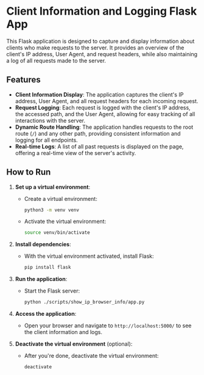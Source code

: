 # Client Information and Logging Flask App

This Flask application is designed to capture and display information about clients who make requests to the server. It provides an overview of the client's IP address, User Agent, and request headers, while also maintaining a log of all requests made to the server.

## Features

- **Client Information Display**: The application captures the client's IP address, User Agent, and all request headers for each incoming request.
- **Request Logging**: Each request is logged with the client's IP address, the accessed path, and the User Agent, allowing for easy tracking of all interactions with the server.
- **Dynamic Route Handling**: The application handles requests to the root route (`/`) and any other path, providing consistent information and logging for all endpoints.
- **Real-time Logs**: A list of all past requests is displayed on the page, offering a real-time view of the server's activity.

## How to Run

1. **Set up a virtual environment**:
   - Create a virtual environment:
     ```bash
     python3 -m venv venv
     ```
   - Activate the virtual environment:
     ```bash
     source venv/bin/activate
     ```

2. **Install dependencies**:
   - With the virtual environment activated, install Flask:
     ```bash
     pip install flask
     ```

3. **Run the application**:
   - Start the Flask server:
     ```bash
     python ./scripts/show_ip_browser_info/app.py
     ```

4. **Access the application**:
   - Open your browser and navigate to `http://localhost:5000/` to see the client information and logs.

5. **Deactivate the virtual environment** (optional):
   - After you're done, deactivate the virtual environment:
     ```bash
     deactivate
     ```
